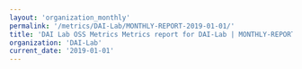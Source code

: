 ```yaml
---
layout: 'organization_monthly'
permalink: '/metrics/DAI-Lab/MONTHLY-REPORT-2019-01-01/'
title: 'DAI Lab OSS Metrics Metrics report for DAI-Lab | MONTHLY-REPORT-2019-01-01'
organization: 'DAI-Lab'
current_date: '2019-01-01'
---
```

